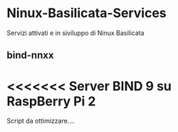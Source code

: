 # Ninux-Basilicata-Services
Servizi attivati e in siviluppo di Ninux Basilicata

## bind-nnxx
<<<<<<< Server BIND 9 su RaspBerry Pi 2
=======
Script da ottimizzare....

